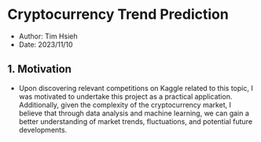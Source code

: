 # Cryptocurrency Trend Prediction
- Author: Tim Hsieh
- Date: 2023/11/10
## 1. Motivation
- Upon discovering relevant competitions on Kaggle related to this topic, I was motivated to undertake this project as a practical application. Additionally, given the complexity of the cryptocurrency market, I believe that through data analysis and machine learning, we can gain a better understanding of market trends, fluctuations, and potential future developments.